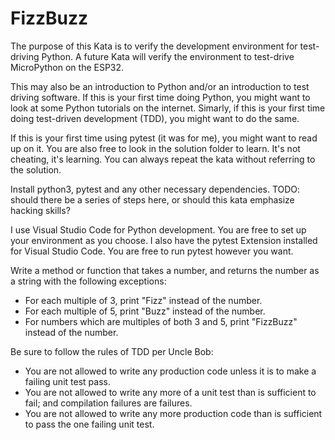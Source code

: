 # FizzBuzz

The purpose of this Kata is to verify the development environment for test-driving Python.  A future Kata will verify the environment to test-drive MicroPython on the ESP32.

This may also be an introduction to Python and/or an introduction to test driving software.  If this is your first time doing Python, you might want to look at some Python tutorials on the internet.  Simarly, if this is your first time doing test-driven development (TDD), you might want to do the same.

If this is your first time using pytest (it was for me), you might want to read up on it.  You are also free to look in the solution folder to learn.  It's not cheating, it's learning.  You can always repeat the kata without referring to the solution.

Install python3, pytest and any other necessary dependencies.  TODO: should there be a series of steps here, or 
should this kata emphasize hacking skills?

I use Visual Studio Code for Python development.  You are free to set up your environment as you choose.  I also have the pytest Extension installed for Visual Studio Code.  You are free to run pytest however you want.

Write a method or function that takes a number, and returns the number as a string with the following exceptions:

- For each multiple of 3, print "Fizz" instead of the number. 
- For each multiple of 5, print "Buzz" instead of the number. 
- For numbers which are multiples of both 3 and 5, print "FizzBuzz" instead of the number.

Be sure to follow the rules of TDD per Uncle Bob:

 - You are not allowed to write any production code unless it is to make a failing unit test pass.
 - You are not allowed to write any more of a unit test than is sufficient to fail; and compilation failures are failures.
 - You are not allowed to write any more production code than is sufficient to pass the one failing unit test.

